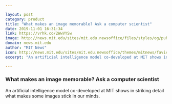 ```yaml
---

layout: post
category: product
title: "What makes an image memorable? Ask a computer scientist"
date: 2019-11-01 16:31:34
link: https://vrhk.co/2WwVYSw
image: http://news.mit.edu/sites/mit.edu.newsoffice/files/styles/og/public/images/2019/GAN-memorable-images-mit-00.jpg
domain: news.mit.edu
author: "MIT News"
icon: http://news.mit.edu/sites/mit.edu.newsoffice/themes/mitnews/favicon.ico
excerpt: "An artificial intelligence model co-developed at MIT shows in striking detail what makes some images stick in our minds."

---
```


### What makes an image memorable? Ask a computer scientist

An artificial intelligence model co-developed at MIT shows in striking detail what makes some images stick in our minds.